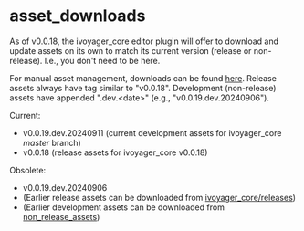 # asset_downloads
As of v0.0.18, the ivoyager_core editor plugin will offer to download and update assets on its own to match its current version (release or non-release). I.e., you don't need to be here.

For manual asset management, downloads can be found [here](https://github.com/ivoyager/asset_downloads/releases). Release assets always have tag similar to "v0.0.18". Development (non-release) assets have appended ".dev.\<date\>" (e.g., "v0.0.19.dev.20240906").

Current:
* v0.0.19.dev.20240911 (current development assets for ivoyager_core _master_ branch)
* v0.0.18 (release assets for ivoyager_core v0.0.18)
  
Obsolete:
* v0.0.19.dev.20240906
* (Earlier release assets can be downloaded from [ivoyager_core/releases](https://github.com/ivoyager/ivoyager_core/releases))
* (Earlier development assets can be downloaded from [non_release_assets](https://github.com/ivoyager/non_release_assets))


